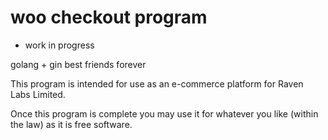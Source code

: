 # woo checkout program 
- work in progress

golang + gin best friends forever

This program is intended for use as an e-commerce platform for Raven Labs Limited.

Once this program is complete you may use it for whatever you like (within the law) as it is free software.